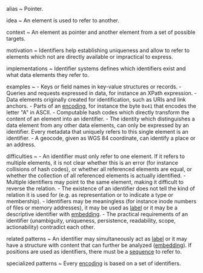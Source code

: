 alias
  ~ Pointer.

idea
  ~ An element is used to refer to another.

context
  ~ An element as pointer and another element from a set of possible
    targets.

motivation
  ~ Identifiers help establishing uniqueness and allow to refer to
    elements which not are directly available or impractical to express.

implementations
  ~ Identifier systems defines which identifiers exist and what data
    elements they refer to.

examples
  ~ -   Keys or field names in key-value structures or records.
    -   Queries and requests expressed in data, for instance an XPath
        expression.
    -   Data elements originally created for identification, such as
        URIs and link anchors.
    -   Parts of an [encoding](), for instance the byte `0x41` that
        encodes the letter "A" in ASCII.
    -   Computable hash codes which directly transform the content of an
        element into an identifier.
    -   The identity which distinguishes a data element from any other
        data elements, can only be expressed by an identifier. Every
        metadata that uniquely refers to this single element is an
        identifier.
	-	A geocode, given as WGS 84 coordinate, can identify a place
		or an address.

difficulties
  ~ -   An identifier must only refer to one element. If it refers to
        multiple elements, it is not clear whether this is an error (for
        instance collisions of hash codes), or whether all referenced
        elements are equal, or whether the collection of all referenced
        elements is actually identified.
    -   Multiple identifiers may point to the same element, making it
        difficult to reverse the relation.
    -   The existence of an identifier does not tell the kind of
        relation it is used for (e.g. as representation or to indicate a
        type or membership).
    -   Identifiers may be meaningless (for instance inode numbers of
        files or memory addresses), it may be used as [label]() or it
        may be a descriptive identifier with [embedding]().
    -   The practical requirements of an identifier (unambiguity,
        uniqueness, persistence, readability, scope, actionability)
        contradict each other.

related patterns
  ~ An identifier may simultaneously act as [label]() or it may have a
    structure with content that can further be analyzed ([embedding]()).
    If positions are used as identifiers, there must be a [sequence]()
    to refer to.

specialized patterns
  ~ Every [encoding]() is based on a set of identifiers.


